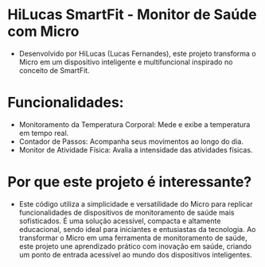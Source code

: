 # HiLucas SmartFit - Monitor de Saúde com Micro

- Desenvolvido por HiLucas (Lucas Fernandes), este projeto transforma o Micro em um dispositivo inteligente e multifuncional inspirado no conceito de SmartFit.

# Funcionalidades:

- Monitoramento da Temperatura Corporal: Mede e exibe a temperatura em tempo real.
- Contador de Passos: Acompanha seus movimentos ao longo do dia.
- Monitor de Atividade Física: Avalia a intensidade das atividades físicas.

# Por que este projeto é interessante?

- Este código utiliza a simplicidade e versatilidade do Micro para replicar funcionalidades de dispositivos de monitoramento de saúde mais sofisticados. É uma solução acessível, compacta e altamente educacional, sendo ideal para iniciantes e entusiastas da tecnologia. Ao transformar o Micro em uma ferramenta de monitoramento de saúde, este projeto une aprendizado prático com inovação em saúde, criando um ponto de entrada acessível ao mundo dos dispositivos inteligentes.
